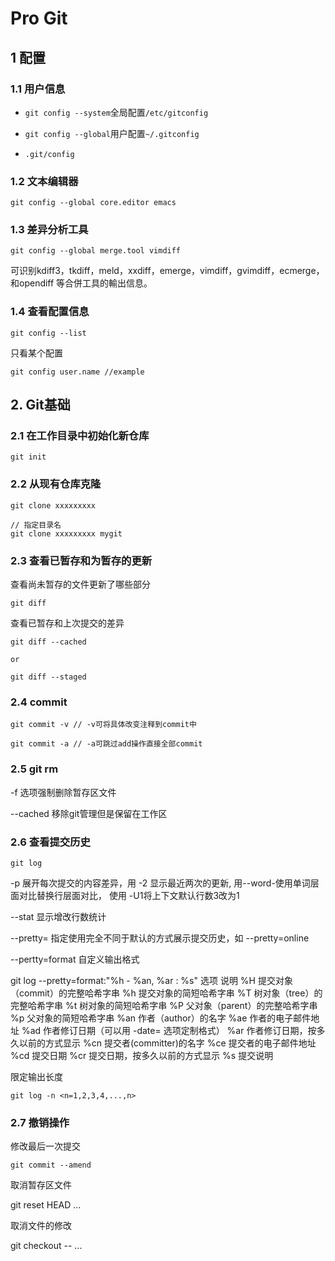 # Pro Git

## 1 配置

### 1.1 用户信息

* `git config --system`全局配置`/etc/gitconfig`

* `git config --global`用户配置`~/.gitconfig`
* `.git/config`

### 1.2 文本编辑器

```shell
git config --global core.editor emacs
```

### 1.3 差异分析工具

```shell
git config --global merge.tool vimdiff
```

可识别kdiff3，tkdiff，meld，xxdiff，emerge，vimdiff，gvimdiff，ecmerge，和opendiff 等合併工具的輸出信息。

### 1.4 查看配置信息

```shell
git config --list
```

只看某个配置

```shell
git config user.name //example
```

## 2. Git基础

### 2.1 在工作目录中初始化新仓库

```shell
git init
```

### 2.2 从现有仓库克隆

```shell
git clone xxxxxxxxx

// 指定目录名
git clone xxxxxxxxx mygit
```

### 2.3 查看已暂存和为暂存的更新

查看尚未暂存的文件更新了哪些部分
```shell
git diff
```

查看已暂存和上次提交的差异
```shell
git diff --cached

or

git diff --staged

```

### 2.4 commit

```shell
git commit -v // -v可将具体改变注释到commit中
```

```shell
git commit -a // -a可跳过add操作直接全部commit
```

### 2.5 git rm

-f 选项强制删除暂存区文件

--cached 移除git管理但是保留在工作区

### 2.6 查看提交历史

```shell
git log
```

-p 展开每次提交的内容差异，用 -2 显示最近两次的更新, 用--word-使用单词层面对比替换行层面对比，
使用 -U1将上下文默认行数3改为1

--stat 显示增改行数统计

--pretty= 指定使用完全不同于默认的方式展示提交历史，如 --pretty=online

--pertty=format 自定义输出格式

git log --pretty=format:"%h - %an, %ar : %s"
选项	说明
%H	提交对象（commit）的完整哈希字串
%h	提交对象的简短哈希字串
%T	树对象（tree）的完整哈希字串
%t	树对象的简短哈希字串
%P	父对象（parent）的完整哈希字串
%p	父对象的简短哈希字串
%an	作者（author）的名字
%ae	作者的电子邮件地址
%ad	作者修订日期（可以用 -date= 选项定制格式）
%ar	作者修订日期，按多久以前的方式显示
%cn	提交者(committer)的名字
%ce	提交者的电子邮件地址
%cd	提交日期
%cr	提交日期，按多久以前的方式显示
%s	提交说明

限定输出长度

```shell
git log -n <n=1,2,3,4,...,n>
```

### 2.7 撤销操作

修改最后一次提交

```shell
git commit --amend
```

取消暂存区文件

git reset HEAD <file>...

取消文件的修改

git checkout -- <file>...
